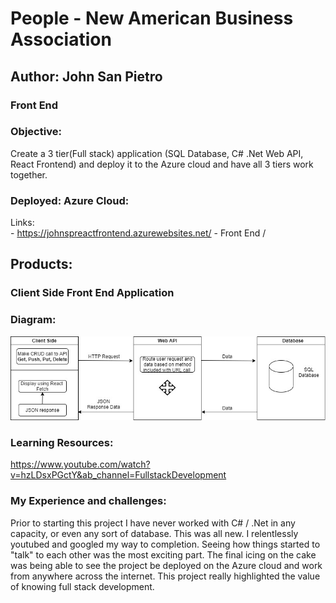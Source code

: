 # People - New American Business Association #
## Author: John San Pietro ##

### Front End ###

### Objective: ###

Create a 3 tier(Full stack) application (SQL Database, C# .Net Web API, React Frontend) and deploy it to the Azure cloud and have all 3 tiers work together.


### Deployed: Azure Cloud: 
Links:<br>
	  - https://johnspreactfrontend.azurewebsites.net/  - Front End / <br>
    
## Products: ## 

### Client Side Front End Application ### 

### Diagram: ###

![Diagram](https://github.com/88V/CrudWebAPI/blob/main/API.jpg)


### Learning Resources: ###
https://www.youtube.com/watch?v=hzLDsxPGctY&ab_channel=FullstackDevelopment

### My Experience and challenges: ###

Prior to starting this project I have never worked with C# / .Net in any capacity, or even any sort of database. This was all new. I relentlessly youtubed and googled my way to completion. Seeing how things started to "talk" to each other was the most exciting part. The final icing on the cake was being able to see the project be deployed on the Azure cloud and work from anywhere across the internet. This project really highlighted the value of knowing full stack development.
